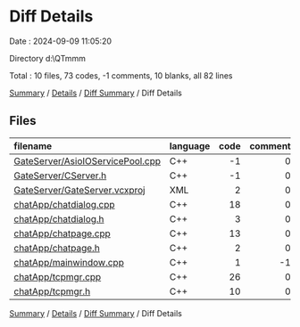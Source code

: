 # Diff Details

Date : 2024-09-09 11:05:20

Directory d:\\QTmmm

Total : 10 files,  73 codes, -1 comments, 10 blanks, all 82 lines

[Summary](results.md) / [Details](details.md) / [Diff Summary](diff.md) / Diff Details

## Files
| filename | language | code | comment | blank | total |
| :--- | :--- | ---: | ---: | ---: | ---: |
| [GateServer/AsioIOServicePool.cpp](/GateServer/AsioIOServicePool.cpp) | C++ | -1 | 0 | 0 | -1 |
| [GateServer/CServer.h](/GateServer/CServer.h) | C++ | -1 | 0 | 0 | -1 |
| [GateServer/GateServer.vcxproj](/GateServer/GateServer.vcxproj) | XML | 2 | 0 | 0 | 2 |
| [chatApp/chatdialog.cpp](/chatApp/chatdialog.cpp) | C++ | 18 | 0 | 5 | 23 |
| [chatApp/chatdialog.h](/chatApp/chatdialog.h) | C++ | 3 | 0 | 0 | 3 |
| [chatApp/chatpage.cpp](/chatApp/chatpage.cpp) | C++ | 13 | 0 | 1 | 14 |
| [chatApp/chatpage.h](/chatApp/chatpage.h) | C++ | 2 | 0 | -1 | 1 |
| [chatApp/mainwindow.cpp](/chatApp/mainwindow.cpp) | C++ | 1 | -1 | 0 | 0 |
| [chatApp/tcpmgr.cpp](/chatApp/tcpmgr.cpp) | C++ | 26 | 0 | 4 | 30 |
| [chatApp/tcpmgr.h](/chatApp/tcpmgr.h) | C++ | 10 | 0 | 1 | 11 |

[Summary](results.md) / [Details](details.md) / [Diff Summary](diff.md) / Diff Details